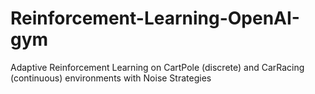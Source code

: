 # Reinforcement-Learning-OpenAI-gym
Adaptive Reinforcement Learning on CartPole (discrete) and CarRacing (continuous) environments with Noise Strategies

